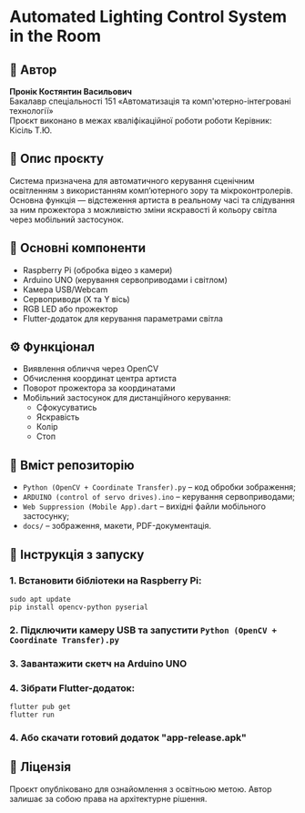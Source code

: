 # Automated Lighting Control System in the Room

## 👤 Автор
**Пронік Костянтин Васильович**  
Бакалавр спеціальності 151 «Автоматизація та комп'ютерно-інтегровані технології»  
Проєкт виконано в межах кваліфікаційної роботи роботи
Керівник: Кісіль Т.Ю.

## 📌 Опис проєкту
Система призначена для автоматичного керування сценічним освітленням з використанням комп’ютерного зору та мікроконтролерів.  
Основна функція — відстеження артиста в реальному часі та слідування за ним прожектора з можливістю зміни яскравості й кольору світла через мобільний застосунок.

## 🧩 Основні компоненти
- Raspberry Pi (обробка відео з камери)
- Arduino UNO (керування сервоприводами і світлом)
- Камера USB/Webcam
- Сервоприводи (X та Y вісь)
- RGB LED або прожектор
- Flutter-додаток для керування параметрами світла

## ⚙️ Функціонал
- Виявлення обличчя через OpenCV
- Обчислення координат центра артиста
- Поворот прожектора за координатами
- Мобільний застосунок для дистанційного керування:
  - Сфокусуватись
  - Яскравість
  - Колір
  - Стоп

## 📂 Вміст репозиторію
- `Python (OpenCV + Coordinate Transfer).py` – код обробки зображення;
- `ARDUINO (control of servo drives).ino` – керування сервоприводами;
- `Web Suppression (Mobile App).dart` – вихідні файли мобільного застосунку;
- `docs/` – зображення, макети, PDF-документація.

## 🚀 Інструкція з запуску

### 1. Встановити бібліотеки на Raspberry Pi:
```
sudo apt update
pip install opencv-python pyserial
```

### 2. Підключити камеру USB та запустити `Python (OpenCV + Coordinate Transfer).py`

### 3. Завантажити скетч на Arduino UNO

### 4. Зібрати Flutter-додаток:
```
flutter pub get
flutter run
```
### 4. Або скачати готовий додаток "app-release.apk"

## 📖 Ліцензія
Проєкт опубліковано для ознайомлення з освітньою метою. Автор залишає за собою права на архітектурне рішення.
